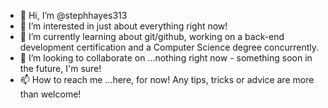 - 👋 Hi, I’m @stephhayes313
- 👀 I’m interested in just about everything right now!
- 🌱 I’m currently learning about git/github, working on a back-end development certification and a Computer Science degree concurrently.
- 💞️ I’m looking to collaborate on ...nothing right now - something soon in the future, I'm sure!
- 📫 How to reach me ...here, for now! Any tips, tricks or advice are more than welcome!

<!---
stephhayes313/stephhayes313 is a ✨ special ✨ repository because its `README.md` (this file) appears on your GitHub profile.
You can click the Preview link to take a look at your changes.
--->
